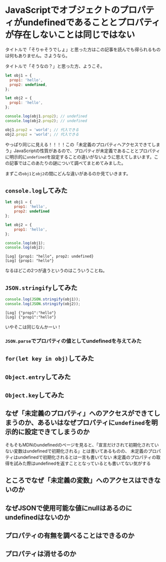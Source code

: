 # JavaScriptでオブジェクトのプロパティがundefinedであることとプロパティが存在しないことは同じではない

タイトルで「そりゃそうでしょ」と思った方はこの記事を読んでも得られるものは何もありません。さようなら。

タイトルで「そうなの？」と思った方、ようこそ。  

```js
let obj1 = {
  prop1: 'hello',
  prop2: undefined,
};

let obj2 = {
  prop1: 'hello',
};

console.log(obj1.prop2); // undefined
console.log(obj2.prop2); // undefined

obj1.prop2 = 'world'; // 代入できる
obj2.prop2 = 'world'; // 代入できる
```

やっぱり同じに見える！！！！この「未定義のプロパティへアクセスできてしまう」JavaScriptの性質があるので、プロパティが未定義であることとプロパティに明示的に`undefined`を設定することの違いがないように思えてしまいます。この記事ではこのあたりの謎について調べてまとめてみました。

まずこの`obj1`と`obj2`の間にどんな違いがあるのか見ていきます。

## `console.log`してみた

```js
let obj1 = {
    prop1: 'hello',
    prop2: undefined
};

let obj2 = {
    prop1: 'hello',
};

console.log(obj1);
console.log(obj2);
```

```log
[Log] {prop1: "hello", prop2: undefined}
[Log] {prop1: "hello"}
```

なるほどこの2つが違うというのはこういうことね。

## `JSON.stringify`してみた

```js
console.log(JSON.stringify(obj1));
console.log(JSON.stringify(obj2));
```

```log
[Log] {"prop1":"hello"}
[Log] {"prop1":"hello"}
```

いやそこは同じなんかーい！

### `JSON.parse`でプロパティの値としてundefinedを与えてみた

## `for(let key in obj)`してみた

## `Object.entry`してみた

## `Object.key`してみた

## なぜ「未定義のプロパティ」へのアクセスができてしまうのか、あるいはなぜプロパティに`undefined`を明示的に設定できてしまうのか

そもそもMDNのundefinedのページを見ると、「宣言だけされて初期化されていない変数はundefinedで初期化される」とは書いてあるものの、
未定義のプロパティはundefinedで初期化されるとは一言も書いてない
未定義のプロパティの取得を試みた際はundefinedを返すこととなっているとも書いてない気がする

## ところでなぜ「未定義の変数」へのアクセスはできないのか

## なぜJSONで使用可能な値にnullはあるのにundefinedはないのか

## プロパティの有無を調べることはできるのか

## プロパティは消せるのか

